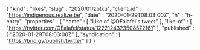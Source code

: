 {
  "kind" : "likes",
  "slug" : "2020/01/zbtxu",
  "client_id" : "https://indigenous.realize.be",
  "date" : "2020-01-29T08:03:00Z",
  "h" : "h-entry",
  "properties" : {
    "name" : [ "Like of @OFalafel's tweet" ],
    "like-of" : [ "https://twitter.com/OFalafel/status/1222124323508572161" ],
    "published" : [ "2020-01-29T08:03:00Z" ],
    "syndication" : [ "https://brid.gy/publish/twitter" ]
  }
}
